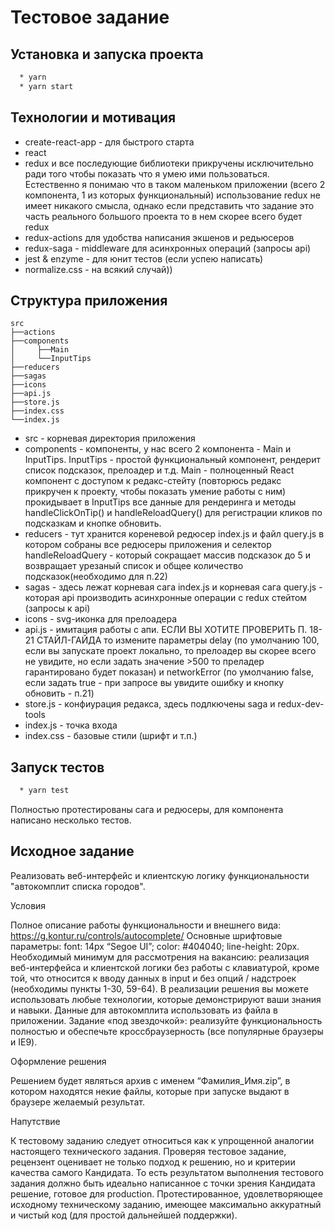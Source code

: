 # Тестовое задание

## Установка и запуска проекта

```bash
  * yarn
  * yarn start
```

## Технологии и мотивация

* create-react-app - для быстрого старта
* react
* redux и все последующие библиотеки прикручены исключительно ради того чтобы показать что я умею ими пользоваться. Естественно я понимаю что в таком маленьком приложении (всего 2 компонента, 1 из которых функциональный) использование redux не имеет никакого смысла, однако если представить что задание это часть реального большого проекта то в нем скорее всего будет redux
* redux-actions для удобства написания экшенов и редьюсеров
* redux-saga - middleware для асинхронных операций (запросы api)
* jest & enzyme - для юнит тестов (если успею написать)
* normalize.css - на всякий случай))

## Структура приложения

```
src
├──actions
├──components
│     ├──Main
│     └──InputTips
├──reducers
├──sagas
├──icons
├──api.js
├──store.js
├──index.css
└──index.js
```

* src - корневая директория приложения
* components - компоненты, у нас всего 2 компонента - Main и InputTips. InputTips - простой функциональный компонент, рендерит список подсказок, прелоадер и т.д. Main - полноценный React компонент с доступом к редакс-стейту (повторюсь редакс прикручен к проекту, чтобы показать умение работы с ним) прокидывает в InputTips все данные для рендеринга и методы handleClickOnTip() и handleReloadQuery() для регистрации кликов по подсказкам и кнопке обновить.
* reducers - тут хранится кореневой редюсер index.js и файл query.js в котором собраны все редюсеры приложения и селектор handleReloadQuery - который сокращает массив подсказок до 5 и возвращает урезаный список и общее количество подсказок(необходимо для п.22)
* sagas - здесь лежат корневая сага index.js и корневая сага query.js - которая api производить асинхронные операции с redux стейтом (запросы к api)
* icons - svg-иконка для прелоадера
* api.js - имитация работы с апи. ЕСЛИ ВЫ ХОТИТЕ ПРОВЕРИТЬ П. 18-21 СТАЙЛ-ГАЙДА то измените параметры delay (по умолчанию 100, если вы запускате проект локально, то прелоадер вы скорее всего не увидите, но если задать значение >500 то преладер гарантировано будет показан) и networkError (по умолчанию false, если задать true - при запросе вы увидите ошибку и кнопку обновить - п.21)
* store.js - конфиурация редакса, здесь подлкючены saga и redux-dev-tools
* index.js - точка входа
* index.css - базовые стили (шрифт и т.п.)

## Запуск тестов

```bash
  * yarn test
```

Полностью протестированы сага и редюсеры, для компонента написано несколько тестов.

## Исходное задание

Реализовать веб-интерфейс и клиентскую логику функциональности "автокомплит списка городов".

Условия

Полное описание работы функциональности и внешнего вида: https://g.kontur.ru/controls/autocomplete/
Основные шрифтовые параметры: font: 14px “Segoe UI”; color: #404040; line-height: 20px.
Необходимый минимум для рассмотрения на вакансию: реализация веб-интерфейса и клиентской логики без работы с клавиатурой, кроме той, что относится к вводу данных в input и без опций / надстроек (необходимы пункты 1-30, 59-64).
В реализации решения вы можете использовать любые технологии, которые демонстрируют ваши знания и навыки.
Данные для автокомплита использовать из файла в приложении.
Задание «под звездочкой»: реализуйте функциональность полностью и обеспечьте кроссбраузерность (все популярные браузеры и IE9).

Оформление решения

Решением будет являться архив с именем “Фамилия_Имя.zip”, в котором находятся некие файлы, которые при запуске выдают в браузере желаемый результат.

Напутствие

К тестовому заданию следует относиться как к упрощенной аналогии настоящего технического задания. Проверяя тестовое задание, рецензент оценивает не только подход к решению, но и критерии качества самого Кандидата.
То есть результатом выполнения тестового задания должно быть идеально написанное с точки зрения Кандидата решение, готовое для production. Протестированное, удовлетворяющее исходному техническому заданию, имеющее максимально аккуратный и чистый код (для простой дальнейшей поддержки).
